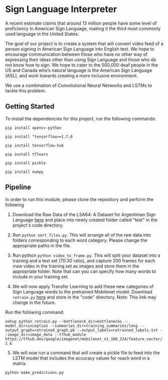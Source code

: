 # Sign Language Interpreter 

A recent estimate claims that around 13 million people have some level of proficiency in American Sign Language, making it the third most commonly used language in the United States. 

The goal of our project is to create a system that will convert video feed of a person signing in American Sign Language into English text. We hope to encourage communication between those who have no other way of expressing their ideas other than using Sign Language and those who do not know how to sign. We hope to cater to the 500,000 deaf people in the US and Canada who’s natural language is the American Sign Language (ASL), and work towards creating a more inclusive environment.

We use a combination of Convolutional Neural Networks and LSTMs to tackle this problem. 

## Getting Started
To install the dependencies for this project, run the following commands: 

``pip install opencv-python``

``pip install "tensorflow>=1.7.0``

``pip install tensorflow-hub``

``pip install tflearn``

``pip install pickle``

``pip install numpy``

## Pipeline

In order to run this module, please clone the repository and perform the following
1. Download the Raw Data of the LSA64: A Dataset for Argentinian Sign Language [here](https://mega.nz/#!kJBDxLSL!zamibF1KPtgQFHn3RM0L1WBuhcBUvo0N0Uec9hczK_M) and place into newly created folder called "test" in the project's code directory.

2. Run ``python sort_files.py``. This will arrange all of the raw data into folders corresponding to each word category. Please change the appropriate paths in the file. 

3. Run python ``python video_to_frame.py``. This will split your dataset into a training and a test set (70:30 ratio), and capture 200 frames for each rraw video in the training set as images and store them in the appropriate folder. Note that can you can specify how many words to include in your training set.

4. We will now apply Transfer Learning to add these new categories of Sign Language words to the pretrained Mobilenet model. Download ``retrain.py`` [here](https://raw.githubusercontent.com/tensorflow/hub/r0.1/examples/image_retraining/retrain.py) and store in the "code" directory. Note: This link may change in the future. 

Run the following command:

``nohup python retrain.py --bottleneck_dir=bottlenecks --model_dir=inception --summaries_dir=training_summaries/long --output_graph=retrained_graph.pb --output_labels=retrained_labels.txt --image_dir=image_data --tfhub_module https://tfhub.dev/google/imagenet/mobilenet_v1_100_224/feature_vector/1 &``

5. We will now run a command that will create a pickle file to feed into the LSTM model that includes the accuracy values for reach word in a matrix. 

`` python make_predictions.py ``

